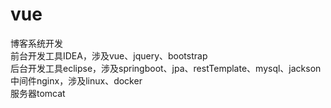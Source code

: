 # vue
博客系统开发 <br/>
前台开发工具IDEA，涉及vue、jquery、bootstrap <br/>
后台开发工具eclipse，涉及springboot、jpa、restTemplate、mysql、jackson <br/>
中间件nginx，涉及linux、docker <br/>
服务器tomcat <br/>
